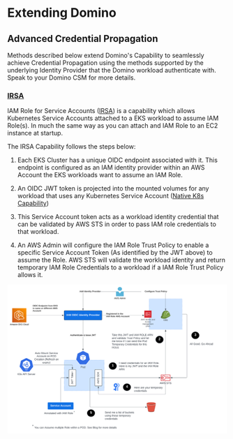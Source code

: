 # Extending Domino


## Advanced Credential Propagation

Methods described below extend Domino's Capability to seamlessly achieve Credential Propagation using the methods supported
by the underlying Identity Provider that the Domino workload authenticate with. Speak to your Domino CSM for more 
details.

### [IRSA](./advanced-credential-propagation/irsa/README.md)

IAM Role for Service Accounts ([IRSA](https://docs.aws.amazon.com/eks/latest/userguide/iam-roles-for-service-accounts.html)) is a capability which allows Kubernetes Service Accounts attached to a EKS workload to assume IAM Role(s). In much the same way as you can attach and IAM Role to an EC2 instance at startup.

The IRSA Capability follows the steps below:

1. Each EKS Cluster has a unique OIDC endpoint associated with it. This endpoint is configured as an IAM identity provider
   within an AWS Account the EKS workloads want to assume an IAM Role.

2. An OIDC JWT token is projected into the mounted volumes for any workload that uses any Kubernetes Service Account 
   ([Native K8s Capability](https://kubernetes.io/docs/concepts/storage/projected-volumes/))

3. This Service Account token acts as a workload identity credential that can be validated by AWS STS in order to pass 
   IAM role credentials to that workload.

4. An AWS Admin will configure the IAM Role Trust Policy to enable a specific Service Account Token 
   (As identified by the JWT above) to assume the Role.  AWS STS  will validate the workload identity and 
   return temporary IAM Role Credentials to a workload if a IAM Role Trust Policy allows it.

![IRSA Designs](advanced-credential-propagation/irsa/assets/irsa.svg)